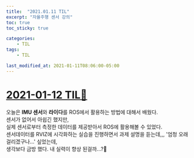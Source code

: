 ```yaml
---
title:  "2021.01.11 TIL"
excerpt: "자율주행 센서 강의"
toc: true
toc_sticky: true

categories:
    - TIL
tags:
    - TIL

last_modified_at: 2021-01-11T08:06:00-05:00
---
```


# [2021-01-12 TIL📓](https://github.com/churry75/K-Digital_Programmers/tree/main/Week_07_Sensor_application/2021_01_12_-_Day_02_Sensor_02)
오늘은 **IMU 센서**와 **라이다**를 ROS에서 활용하는 방법에 대해서 배웠다.\
센서가 없어서 아쉽긴 했지만,\
실제 센서로부터 측정한 데이터를 제공받아서 ROS에 활용해볼 수 있었다.\
센서데이터를 RVIZ에 시각화하는 실습을 진행하면서 과제 설명을 듣는데,,, '엄청 오래 걸리겠구나...' 싶었는데,\
생각보다 금방 했다. 내 실력이 향상 된걸까...?🤪
